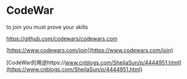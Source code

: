 # CodeWar





to join you must prove your skills

https://github.com/codewars/codewars.com

[https://www.codewars.com/join](https://www.codewars.com/join)




































































[CodeWar的用途https://www.cnblogs.com/SheilaSun/p/4444951.html](https://www.cnblogs.com/SheilaSun/p/4444951.html)












